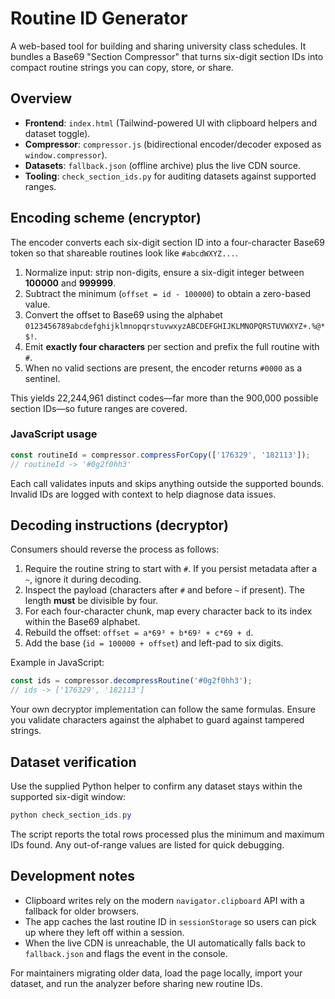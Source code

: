 # Routine ID Generator

A web-based tool for building and sharing university class schedules. It bundles a Base69 "Section Compressor" that turns six-digit section IDs into compact routine strings you can copy, store, or share.

## Overview

- **Frontend**: `index.html` (Tailwind-powered UI with clipboard helpers and dataset toggle).
- **Compressor**: `compressor.js` (bidirectional encoder/decoder exposed as `window.compressor`).
- **Datasets**: `fallback.json` (offline archive) plus the live CDN source.
- **Tooling**: `check_section_ids.py` for auditing datasets against supported ranges.

## Encoding scheme (encryptor)

The encoder converts each six-digit section ID into a four-character Base69 token so that shareable routines look like `#abcdWXYZ...`.

1. Normalize input: strip non-digits, ensure a six-digit integer between **100000** and **999999**.
2. Subtract the minimum (`offset = id - 100000`) to obtain a zero-based value.
3. Convert the offset to Base69 using the alphabet `0123456789abcdefghijklmnopqrstuvwxyzABCDEFGHIJKLMNOPQRSTUVWXYZ+.%@*$!`.
4. Emit **exactly four characters** per section and prefix the full routine with `#`.
5. When no valid sections are present, the encoder returns `#0000` as a sentinel.

This yields 22,244,961 distinct codes—far more than the 900,000 possible section IDs—so future ranges are covered.

### JavaScript usage

```javascript
const routineId = compressor.compressForCopy(['176329', '182113']);
// routineId -> '#0g2f0hh3'
```

Each call validates inputs and skips anything outside the supported bounds. Invalid IDs are logged with context to help diagnose data issues.

## Decoding instructions (decryptor)

Consumers should reverse the process as follows:

1. Require the routine string to start with `#`. If you persist metadata after a `~`, ignore it during decoding.
2. Inspect the payload (characters after `#` and before `~` if present). The length **must** be divisible by four.
3. For each four-character chunk, map every character back to its index within the Base69 alphabet.
4. Rebuild the offset: `offset = a*69³ + b*69² + c*69 + d`.
5. Add the base (`id = 100000 + offset`) and left-pad to six digits.

Example in JavaScript:

```javascript
const ids = compressor.decompressRoutine('#0g2f0hh3');
// ids -> ['176329', '182113']
```

Your own decryptor implementation can follow the same formulas. Ensure you validate characters against the alphabet to guard against tampered strings.

## Dataset verification

Use the supplied Python helper to confirm any dataset stays within the supported six-digit window:

```powershell
python check_section_ids.py
```

The script reports the total rows processed plus the minimum and maximum IDs found. Any out-of-range values are listed for quick debugging.

## Development notes

- Clipboard writes rely on the modern `navigator.clipboard` API with a fallback for older browsers.
- The app caches the last routine ID in `sessionStorage` so users can pick up where they left off within a session.
- When the live CDN is unreachable, the UI automatically falls back to `fallback.json` and flags the event in the console.

For maintainers migrating older data, load the page locally, import your dataset, and run the analyzer before sharing new routine IDs.
